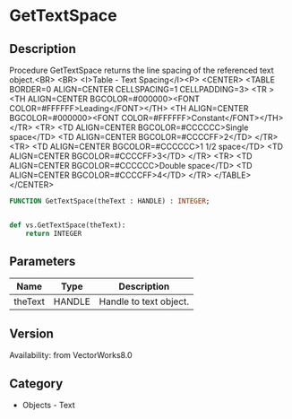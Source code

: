 # GetTextSpace

## Description
Procedure GetTextSpace returns the line spacing of the referenced text object.&lt;BR&gt;
&lt;BR&gt;
&lt;I&gt;Table - Text Spacing&lt;/I&gt;&lt;P&gt;
&lt;CENTER&gt;
&lt;TABLE BORDER=0 ALIGN=CENTER CELLSPACING=1 CELLPADDING=3&gt;
  &lt;TR &gt; 
	&lt;TH ALIGN=CENTER BGCOLOR=#000000&gt;&lt;FONT COLOR=#FFFFFF&gt;Leading&lt;/FONT&gt;&lt;/TH&gt;
	&lt;TH ALIGN=CENTER BGCOLOR=#000000&gt;&lt;FONT COLOR=#FFFFFF&gt;Constant&lt;/FONT&gt;&lt;/TH&gt;
  &lt;/TR&gt;
  &lt;TR&gt; 
	&lt;TD ALIGN=CENTER BGCOLOR=#CCCCCC&gt;Single space&lt;/TD&gt;
	&lt;TD ALIGN=CENTER BGCOLOR=#CCCCFF&gt;2&lt;/TD&gt;
  &lt;/TR&gt;
  &lt;TR&gt; 
	&lt;TD ALIGN=CENTER BGCOLOR=#CCCCCC&gt;1 1/2 space&lt;/TD&gt;
	&lt;TD ALIGN=CENTER BGCOLOR=#CCCCFF&gt;3&lt;/TD&gt;
  &lt;/TR&gt;
  &lt;TR&gt; 
	&lt;TD ALIGN=CENTER BGCOLOR=#CCCCCC&gt;Double space&lt;/TD&gt;
	&lt;TD ALIGN=CENTER BGCOLOR=#CCCCFF&gt;4&lt;/TD&gt;
  &lt;/TR&gt;
&lt;/TABLE&gt;
&lt;/CENTER&gt;

```pascal
FUNCTION GetTextSpace(theText : HANDLE) : INTEGER;
```

```python

def vs.GetTextSpace(theText):
    return INTEGER
```

## Parameters
|Name|Type|Description|
|---|---|---|
|theText|HANDLE|Handle to text object.|

## Version
Availability: from VectorWorks8.0
## Category
* Objects - Text

